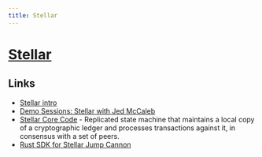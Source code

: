 ```yaml
---
title: Stellar
---
```


# [Stellar](https://www.stellar.org)

## Links

- [Stellar intro](https://stripe.com/blog/stellar)
- [Demo Sessions: Stellar with Jed McCaleb](https://www.youtube.com/watch?v=GIMOrsPxlZg)
- [Stellar Core Code](https://github.com/stellar/stellar-core) - Replicated state machine that maintains a local copy of a cryptographic ledger and processes transactions against it, in consensus with a set of peers.
- [Rust SDK for Stellar Jump Cannon](https://github.com/stellar/rs-stellar-contract-sdk)
